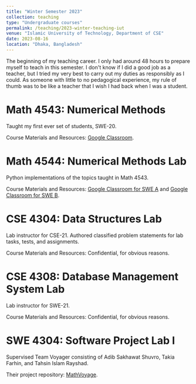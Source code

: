 ```yaml
---
title: "Winter Semester 2023"
collection: teaching
type: "Undergraduate courses"
permalink: /teaching/2023-winter-teaching-iut
venue: "Islamic University of Technology, Department of CSE"
date: 2023-08-16
location: "Dhaka, Bangladesh"
---
```


The beginning of my teaching career. I only had around 48 hours to prepare myself to teach in this semester. I don't know if I did a good job as a teacher, but I tried my very best to carry out my duties as responsibly as I could. As someone with little to no pedagogical experience, my rule of thumb was to be like a teacher that I wish I had back when I was a student.

Math 4543: Numerical Methods
======
Taught my first ever set of students, SWE-20.

Course Materials and Resources: [Google Classroom](https://classroom.google.com/c/NTIzNDQyMzE5NjE5?cjc=2ih7k33).

Math 4544: Numerical Methods Lab
======
Python implementations of the topics taught in Math 4543.

Course Materials and Resources: [Google Classroom for SWE A](https://classroom.google.com/c/NjE4Mjc5MTM0OTk4?cjc=ozypcun) and [Google Classroom for SWE B](https://classroom.google.com/c/NTIzNDQyMjUxNTUy?cjc=2ionped).

CSE 4304: Data Structures Lab
======
Lab instructor for CSE-21. Authored classified problem statements for lab tasks, tests, and assignments.

Course Materials and Resources: Confidential, for obvious reasons. 

CSE 4308: Database Management System Lab
======
Lab instructor for SWE-21.

Course Materials and Resources: Confidential, for obvious reasons.

SWE 4304: Software Project Lab I
======
Supervised Team Voyager consisting of Adib Sakhawat Shuvro, Takia Farhin, and Tahsin Islam Rayshad.

Their project repository: [MathVoyage](https://github.com/sakhadib/vmath).